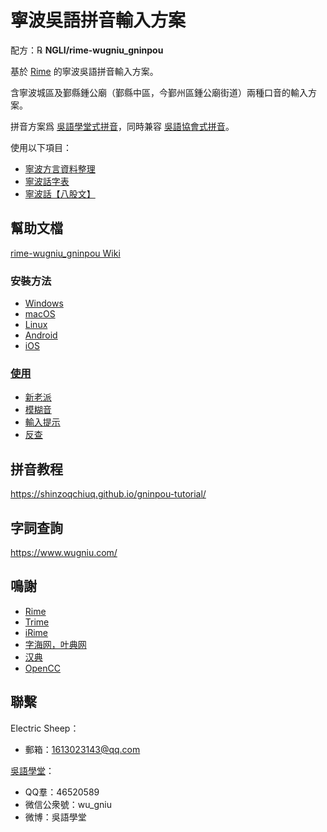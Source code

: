 # 寧波吳語拼音輸入方案

配方：℞ **NGLI/rime-wugniu_gninpou**

基於 [Rime](https://rime.im/) 的寧波吳語拼音輸入方案。

含寧波城區及鄞縣鍾公廟（鄞縣中區，今鄞州區鍾公廟街道）兩種口音的輸入方案。

拼音方案爲 [吳語學堂式拼音](https://github.com/NGLI/rime-wugniu_gninpou/wiki/音系及拼音方案)，同時兼容 [吳語協會式拼音](http://wu-chinese.com/romanization/)。

使用以下項目：

- [寧波方言資料整理](https://github.com/shinzoqchiuq/gninpou-dialect)
- [寧波話字表](https://github.com/shinzoqchiuq/gninpou-dictionary)
- [寧波話【八股文】](https://github.com/shinzoqchiuq/gninpou-essay)

## 幫助文檔

[rime-wugniu_gninpou Wiki](https://github.com/NGLI/rime-wugniu_gninpou/wiki)

### 安裝方法

- [Windows](https://ngli.github.io/rime-wugniu/安装方法/Windows.html)
- [macOS](https://ngli.github.io/rime-wugniu/安装方法/macOS.html)
- [Linux](https://ngli.github.io/rime-wugniu/安装方法/Linux.html)
- [Android](https://ngli.github.io/rime-wugniu/安装方法/Android.html)
- [iOS](https://ngli.github.io/rime-wugniu/安装方法/iOS.html)

### [使用](https://github.com/NGLI/rime-wugniu_gninpou/wiki/使用)

- [新老派](https://github.com/NGLI/rime-wugniu_gninpou/wiki/使用#新老派)
- [模糊音](https://github.com/NGLI/rime-wugniu_gninpou/wiki/使用#模糊音)
- [輸入提示](https://github.com/NGLI/rime-wugniu_gninpou/wiki/使用#输入提示)
- [反查](https://github.com/NGLI/rime-wugniu_gninpou/wiki/使用#反查)

## 拼音教程

https://shinzoqchiuq.github.io/gninpou-tutorial/

## 字詞查詢

https://www.wugniu.com/

## 鳴謝

- [Rime](https://rime.im/)
- [Trime](https://github.com/osfans/trime)
- [iRime](https://github.com/jimmy54/iRime)
- [字海网，叶典网](http://yedict.com/)
- [汉典](http://www.zdic.net/)
- [OpenCC](https://opencc.byvoid.com/)

## 聯繫

Electric Sheep：

- 郵箱：1613023143@qq.com

[吳語學堂](https://www.wugniu.com/)：

- QQ羣：46520589
- 微信公衆號：wu_gniu
- 微博：吳語學堂
